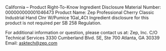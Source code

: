  
 
 
California – Product Right-To-Know Ingredient Disclosure 
Material Number: 000000000001046473 
Product Name: Zep Professional Cherry Classic Industrial Hand Clnr W/Pumice 1Gal_4Ct 
Ingredient disclosure for this product is not required per SB 258 Regulation. 
 
For additional information or question, please contact us at: 
Zep, Inc. 
C/O Technical Services 
3330 Cumberland Blvd. SE, Ste 700 
Atlanta, GA 30339 
Email: asktech@zep.com 
 
 
 
 
